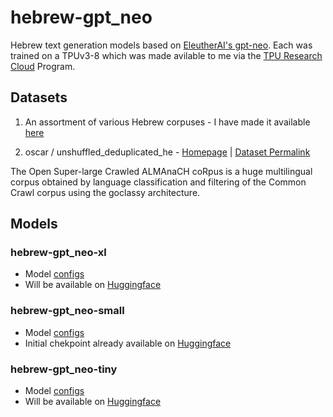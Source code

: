 # hebrew-gpt_neo
Hebrew text generation models based on [EleutherAI's gpt-neo](https://github.com/EleutherAI/gpt-neo). Each was trained on a TPUv3-8 which was made avilable to me via the [TPU Research Cloud](https://sites.research.google/trc/) Program.

## Datasets

1. An assortment of various Hebrew corpuses - I have made it available [here](https://mega.nz/folder/CodSSA4R#4INvMes-56m_WUi7jQMbJQ)


2. oscar / unshuffled_deduplicated_he - [Homepage](https://oscar-corpus.com) | [Dataset Permalink](https://huggingface.co/datasets/viewer/?dataset=oscar&config=unshuffled_deduplicated_he)

The Open Super-large Crawled ALMAnaCH coRpus is a huge multilingual corpus obtained by language classification and filtering of the Common Crawl corpus using the goclassy architecture.

## Models

### hebrew-gpt_neo-xl 

* Model [configs](./hebrew-gpt_neo-xl/configs) <BR>
* Will be available on [Huggingface](https://huggingface.co/Norod78/hebrew-gpt_neo-xl) 

### hebrew-gpt_neo-small

* Model [configs](./hebrew-gpt_neo-small/configs) <BR>
* Initial chekpoint already available on [Huggingface](https://huggingface.co/Norod78/hebrew-gpt_neo-small) 

### hebrew-gpt_neo-tiny

* Model [configs](./hebrew-gpt_neo-tiny/configs) <BR>
* Will be available on [Huggingface](https://huggingface.co/Norod78/hebrew-gpt_neo-tiny) 

